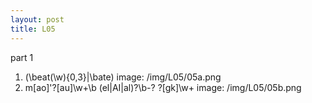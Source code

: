 ```yaml
---
layout: post
title: L05
---
```


part 1

1. (\beat(\w){0,3}|\bate)
image: /img/L05/05a.png
2. m[ao]'?[au]\w+\b (el|AI|al)?\b-? ?[gk]\w+
image: /img/L05/05b.png
